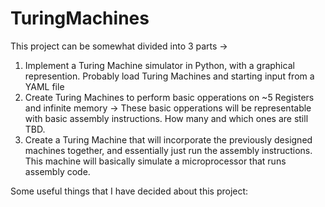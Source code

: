 # TuringMachines

This project can be somewhat divided into 3 parts ->

1) Implement a Turing Machine simulator in Python, with a graphical represention.  Probably load Turing Machines and starting input from a YAML file
2) Create Turing Machines to perform basic opperations on ~5 Registers and infinite memory -> These basic opperations will be representable with basic assembly instructions.  How many and which ones are still TBD.
3) Create a Turing Machine that will incorporate the previously designed machines together, and essentially just run the assembly instructions.  This machine will basically simulate a microprocessor that runs assembly code.

Some useful things that I have decided about this project:

